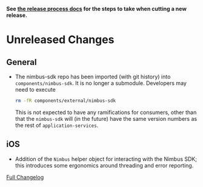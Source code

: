 **See [the release process docs](docs/howtos/cut-a-new-release.md) for the steps to take when cutting a new release.**

# Unreleased Changes

 ## General

- The nimbus-sdk repo has been imported (with git history) into
  `components/nimbus-sdk`.  It is no longer a submodule.  Developers
  may need to execute

  ```bash
  rm -fR components/external/nimbus-sdk
  ```

  This is not expected to have any ramifications for consumers, other than
  that the `nimbus-sdk` will (in the future) have the same version numbers as
  the rest of `application-services`.

 ## iOS

- Addition of the `Nimbus` helper object for interacting with the Nimbus SDK; this introduces some ergonomics around threading and error reporting.

[Full Changelog](https://github.com/mozilla/application-services/compare/v74.0.1...main)
